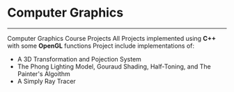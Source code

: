# Computer Graphics
---

Computer Graphics Course Projects
All Projects implemented using **C++** with some **OpenGL** functions
Project include implementations of:

- A 3D Transformation and Pojection System
- The Phong Lighting Model, Gouraud Shading, Half-Toning, and The Painter's Algoithm
- A Simply Ray Tracer
